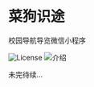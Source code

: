# 菜狗识途
校园导航导览微信小程序

![License](https://img.shields.io/badge/License-GPL-green.svg)
![介绍](https://user-images.githubusercontent.com/73621267/139591216-51cda3c7-3c50-4a7e-a046-48c4e78119b7.png)

未完待续...
